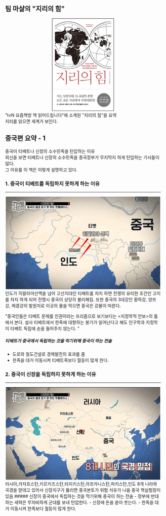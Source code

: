 팀 마샬의 "지리의 힘"
-----------------------
 <center><img src="/img/L_515722.jpg" width="200" height="300"></center>
 "tvN 요즘책방 책 읽어드립니다"에 소계된 "지리의 힘"을 요약
 <br>지리를 읽으면 세계가 보인다.
 
 

 중국편 요약 - 1
 ---------------------
 중국이 티베트나 신장의 소수민족을 탄압하는 이유<br>
 외신을 보면 티베트나 신장의 소수민족을 중국정부가 무지막지 하게 
 탄압하는 기사들이 많다.<br>
 그 이유를 이 책은 이렇게 설명하고 있다.
 
### 1. 중국이 티베트를 독립하지 못하게 하는 이유
 ----------------------------------------------
  <center><img src="/img/20200423_002422.png" width="500" height="300"></center>
  인도가 히말라야산맥을 넘어 고산지대인 티베트를 차지 하면 전쟁의 유리한 조건인 고지를 차지 하게 되어 
  전쟁시 중국이 상당히 불리해짐. 또한 중국의 3대강인 황하강, 양쯔강, 메콩강의 발원지로 이곳의 물을 막으면 중국은 강물이 마른다.
  
 "중국인들은 티베트 문제를 인권이라는 프리즘으로 보기보다는
 <지정학적 안보>의 틀에서 본다.
 설사 티베트에서 한족에 대항하는 봉기가 일어난다고 해도
 인구학과 지정학이 티베트 독립에 손을 들어주지 않는다.
 "
 ##### 티베트가 중국에서 독립하는 것을 막기위해  중국이 하는 전술
 - 도로와 철도건설로 경제발전의 효과를 줌
 - 한족을 대거 이동시켜 티베트족보다 월등이 많게 한다. 
 ### 2. 중국이 신장을 독립하지 못하게 하는 이유
 --------------------------------------------------
 <center><img src="/img/20200423_010222.png" width="500" height="300"></center>
 러시아,카자흐스탄,키르키즈스탄,타지키스탄,아프카니스탄,파키스탄,인도
8개 나라와 국경을 맏데고 있어서 신장지구가 뚫리면 중국본토가 위험
석유가 나옴
중국 핵실험장이 있음
##### 신장이 중국에서 독립하는 것을 막기위해  중국이 하는 전술
- 정부에 반대하는 세력은 무자비하게 군대를 보내 탄압한다.
-  신장에 돈을 쏟아 붓는다.
- 한족을 대거 이동시켜 한족보다 월등이 많게 한다. 

